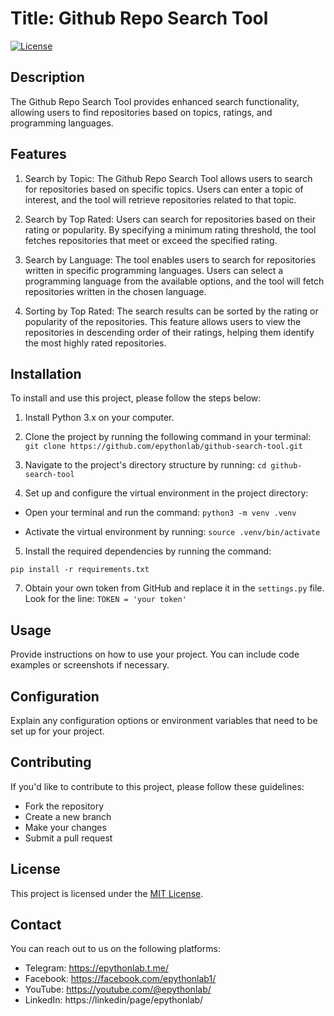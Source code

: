 # Title: Github Repo Search Tool

[![License](https://img.shields.io/badge/license-MIT-blue.svg)](LICENSE)

## Description

The Github Repo Search Tool provides enhanced search functionality, allowing users to find repositories based on topics, ratings, and programming languages.

## Features

1. Search by Topic: The Github Repo Search Tool allows users to search for repositories based on specific topics. Users can enter a topic of interest, and the tool will retrieve repositories related to that topic.

2. Search by Top Rated: Users can search for repositories based on their rating or popularity. By specifying a minimum rating threshold, the tool fetches repositories that meet or exceed the specified rating.

3. Search by Language: The tool enables users to search for repositories written in specific programming languages. Users can select a programming language from the available options, and the tool will fetch repositories written in the chosen language.

4. Sorting by Top Rated: The search results can be sorted by the rating or popularity of the repositories. This feature allows users to view the repositories in descending order of their ratings, helping them identify the most highly rated repositories.

## Installation

To install and use this project, please follow the steps below:

1. Install Python 3.x on your computer.
2. Clone the project by running the following command in your terminal:
  `git clone https://github.com/epythonlab/github-search-tool.git`

3. Navigate to the project's directory structure by running:
  `cd github-search-tool`

4. Set up and configure the virtual environment in the project directory:
  - Open your terminal and run the command:
  `python3 -m venv .venv`

  - Activate the virtual environment by running:
  `source .venv/bin/activate`

5. Install the required dependencies by running the command:

  `pip install -r requirements.txt`

7. Obtain your own token from GitHub and replace it in the `settings.py` file. Look for the line:
  `TOKEN = 'your token'`

## Usage

Provide instructions on how to use your project. You can include code examples or screenshots if necessary.

## Configuration

Explain any configuration options or environment variables that need to be set up for your project.

## Contributing

If you'd like to contribute to this project, please follow these guidelines:

- Fork the repository
- Create a new branch
- Make your changes
- Submit a pull request

## License

This project is licensed under the [MIT License](LICENSE).

## Contact
You can reach out to us on the following platforms:
- Telegram: <i class="fab fa-telegram"></i>https://epythonlab.t.me/
- Facebook: <i class="fab fa-facebook"></i>https://facebook.com/epythonlab1/
- YouTube: <i class="fab fa-youtube"></i>https://youtube.com/@epythonlab/
- LinkedIn: <i class="fab fa-linkedin"></i>https://linkedin/page/epythonlab/
